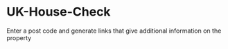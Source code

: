 # UK-House-Check
Enter a post code and generate links that give additional information on the property
